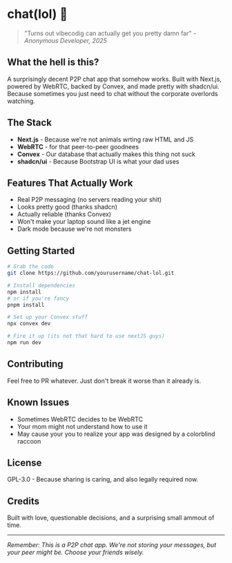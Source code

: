 # chat(lol) 💬

> "Turns out vibecodig can actually get you pretty damn far" - *Anonymous Developer, 2025*

## What the hell is this?

A surprisingly decent P2P chat app that somehow works. Built with Next.js, powered by WebRTC, backed by Convex, and made pretty with shadcn/ui. Because sometimes you just need to chat without the corporate overlords watching.

## The Stack

- **Next.js** - Because we're not animals wrting raw HTML and JS
- **WebRTC** - for that peer-to-peer goodnees
- **Convex** - Our database that actually makes this thing not suck
- **shadcn/ui** - Because Bootstrap UI is what your dad uses

## Features That Actually Work

- Real P2P messaging (no servers reading your shit)
- Looks pretty good (thanks shadcn)
- Actually reliable (thanks Convex)
- Won't make your laptop sound like a jet engine
- Dark mode because we're not monsters

## Getting Started

```bash
# Grab the code
git clone https://github.com/yourusername/chat-lol.git

# Install dependencies
npm install
# or if you're fancy
pnpm install

# Set up your Convex stuff
npx convex dev

# Fire it up (its not that hard to use nextJS guys)
npm run dev
```

## Contributing

Feel free to PR whatever. Just don't break it worse than it already is.

## Known Issues

- Sometimes WebRTC decides to be WebRTC
- Your mom might not understand how to use it
- May cause your you to realize your app was designed by a colorblind raccoon

## License

GPL-3.0 - Because sharing is caring, and also legally required now.

## Credits

Built with love, questionable decisions, and a surprising small ammout of time.

---

*Remember: This is a P2P chat app. We're not storing your messages, but your peer might be. Choose your friends wisely.*
